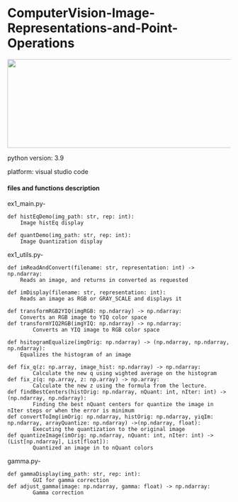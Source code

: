 # ComputerVision-Image-Representations-and-Point-Operations

  <img src="https://docs.opencv.org/master/equalization_opencv.jpg" width="700" height="200" />

python version: 3.9

platform: visual studio code


#### files and functions description 

ex1_main.py-

	def histEqDemo(img_path: str, rep: int):
		Image histEq display

	def quantDemo(img_path: str, rep: int):
		Image Quantization display


ex1_utils.py-

	def imReadAndConvert(filename: str, representation: int) -> np.ndarray:
		Reads an image, and returns in converted as requested

	def imDisplay(filename: str, representation: int):
		Reads an image as RGB or GRAY_SCALE and displays it

	def transformRGB2YIQ(imgRGB: np.ndarray) -> np.ndarray:
		Converts an RGB image to YIQ color space
	def transformYIQ2RGB(imgYIQ: np.ndarray) -> np.ndarray:
    		Converts an YIQ image to RGB color space

	def hsitogramEqualize(imgOrig: np.ndarray) -> (np.ndarray, np.ndarray, np.ndarray):
   		Equalizes the histogram of an image

	def fix_q(z: np.array, image_hist: np.ndarray) -> np.ndarray:
        	Calculate the new q using wighted average on the histogram
    def fix_z(q: np.array, z: np.array) -> np.array:
            Calculate the new z using the formula from the lecture.
	def findBestCenters(histOrig: np.ndarray, nQuant: int, nIter: int) -> (np.ndarray, np.ndarray):
        	Finding the best nQuant centers for quantize the image in nIter steps or when the error is minimum
	def convertToImg(imOrig: np.ndarray, histOrig: np.ndarray, yiqIm: np.ndarray, arrayQuantize: np.ndarray) ->(np.ndarray, float):
        	Executing the quantization to the original image
	def quantizeImage(imOrig: np.ndarray, nQuant: int, nIter: int) -> (List[np.ndarray], List[float]):
        	Quantized an image in to nQuant colors

gamma.py-

	def gammaDisplay(img_path: str, rep: int):
    		GUI for gamma correction
	def adjust_gamma(image: np.ndarray, gamma: float) -> np.ndarray:
        	Gamma correction


